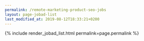```yaml
---
permalink: /remote-marketing-product-seo-jobs
layout: page-jobad-list
last_modified_at: 2019-08-12T18:33:21+0200
---
```

{% include render_jobad_list.html permalink=page.permalink %}

